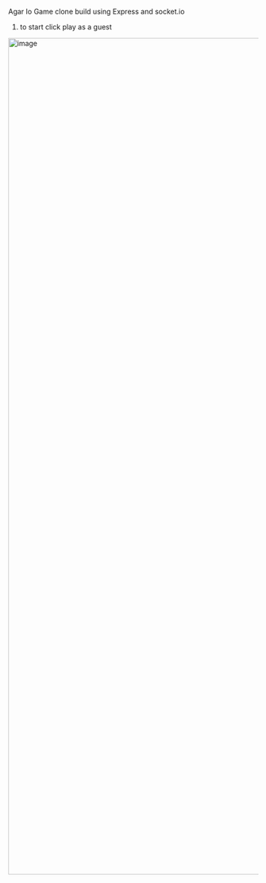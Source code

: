 Agar Io Game clone build using Express and socket.io

1. to start click play as a guest 

<img width="1681" alt="image" src="https://github.com/Gujejiani/agar.io-clone/assets/67228459/0671409b-c5f0-4f01-b156-f87bb7137875">
